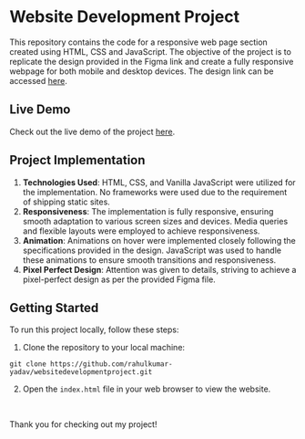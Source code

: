 # Website Development Project

This repository contains the code for a responsive web page section created using HTML, CSS and JavaScript. The objective of the project is to replicate the design provided in the Figma link and create a fully responsive webpage for both mobile and desktop devices. The design link can be accessed [here](https://thedotstudioin.notion.site/Take-Home-Assignment-722222ea4dc7429d88f1907ad3879061).

## Live Demo

Check out the live demo of the project [here](https://wdv-project.netlify.app/).

## Project Implementation

1. **Technologies Used**: HTML, CSS, and Vanilla JavaScript were utilized for the implementation. No frameworks were used due to the requirement of shipping static sites.
2. **Responsiveness**: The implementation is fully responsive, ensuring smooth adaptation to various screen sizes and devices. Media queries and flexible layouts were employed to achieve responsiveness.
3. **Animation**: Animations on hover were implemented closely following the specifications provided in the design. JavaScript was used to handle these animations to ensure smooth transitions and responsiveness.
4. **Pixel Perfect Design**: Attention was given to details, striving to achieve a pixel-perfect design as per the provided Figma file.

## Getting Started

To run this project locally, follow these steps:

1. Clone the repository to your local machine:

```
git clone https://github.com/rahulkumar-yadav/websitedevelopmentproject.git
```

2. Open the `index.html` file in your web browser to view the website.

<br />

Thank you for checking out my project!
